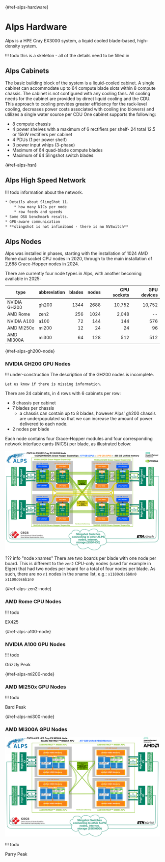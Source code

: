 [](){#ref-alps-hardware}
# Alps Hardware

Alps is a HPE Cray EX3000 system, a liquid cooled blade-based, high-density system.

!!! todo
    this is a skeleton - all of the details need to be filled in

## Alps Cabinets

The basic building block of the system is a liquid-cooled cabinet.
A single cabinet can accommodate up to 64 compute blade slots within 8 compute chassis. The cabinet is not configured with any
cooling fans.
All cooling needs for the cabinet are provided by direct liquid cooling and the CDU.
This approach to cooling provides greater efficiency for the rack-level cooling, decreases power costs associated with cooling (no blowers) and utilizes a single water source per CDU One cabinet supports the following:

* 8 compute chassis
* 4 power shelves with a maximum of 6 rectifiers per shelf- 24 total 12.5 or 15kW rectifiers per cabinet
* 4 PDUs (1 per power shelf)
* 3 power input whips (3-phase)
* Maximum of 64 quad-blade compute blades
* Maximum of 64 Slingshot switch blades

[](){#ref-alps-hsn}
## Alps High Speed Network

!!! todo
    information about the network.

    * Details about SlingShot 11.
        * how many NICs per node
        * raw feeds and speeds
    * Some OSU benchmark results.
    * GPU-aware communication
    * **slingshot is not infiniband - there is no NVSwitch**

## Alps Nodes

Alps was installed in phases, starting with the installation of 1024 AMD Rome dual socket CPU nodes in 2020, through to the main installation of 2,688 Grace-Hopper nodes in 2024.

There are currently four node types in Alps, with another becoming available in 2025:

| type           | abbreviation  | blades | nodes | CPU sockets | GPU devices |
| ----           | -------       | ------:| -----:| -----------:| -----------:|
| NVIDIA GH200   | gh200         | 1344   | 2688  | 10,752      | 10,752      |
| AMD Rome       | zen2          |  256   | 1024  |  2,048      | --          |
| NVIDIA A100    | a100          |   72   |  144  |    144      | 576         |
| AMD MI250x     | mi200         |   12   |   24  |     24      |  96         |
| AMD MI300A     | mi300         |   64   |  128  |    512      | 512         |

[](){#ref-alps-gh200-node}
### NVIDIA GH200 GPU Nodes

!!! under-construction
    The description of the GH200 nodes is incomplete.

    Let us know if there is missing information.

There are 24 cabinets, in 4 rows with 6 cabinets per row:

* 8 chassis per cabinet
* 7 blades per chassis
    * a chassis can contain up to 8 blades, however Alps' gh200 chassis are underpopulated so that we can increase the amount of power delivered to each node.
* 2 nodes per blade

Each node contains four Grace-Hopper modules and four corresponding network interface cards (NICS) per blade, as illustrated below:

![](../images/alps/gh200-schematic.svg)

??? info "node xnames"
    There are two boards per blade with one node per board.
    This is different to the `zen2` CPU-only nodes (used for example in Eiger) that had two nodes per board for a total of four nodes per blade.
    As such, there are no `n1` nodes in the xname list, e.g.:
    ```
    x1100c0s6b0n0
    x1100c0s6b1n0
    ```

[](){#ref-alps-zen2-node}
### AMD Rome CPU Nodes

!!! todo

EX425

[](){#ref-alps-a100-node}
### NVIDIA A100 GPU Nodes

!!! todo

Grizzly Peak

[](){#ref-alps-mi200-node}
### AMD MI250x GPU Nodes

!!! todo

Bard Peak

[](){#ref-alps-mi300-node}
### AMD MI300A GPU Nodes

![](../images/alps/mi300-schematic.svg)

!!! todo

Parry Peak
